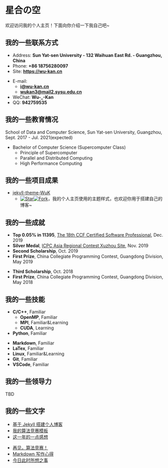 # 星合の空

欢迎访问我的个人主页！下面向你介绍一下我自己吧~

<!-- slide -->

## 我的一些联系方式

- Address: **Sun Yat-sen University - 132 Waihuan East Rd. - Guangzhou, China**
- Phone: **+86 18756280097**
- Site: **<https://wu-kan.cn>**

<!-- slide vertical=true -->

- E-mail:
  - **[i@wu-kan.cn](mailto:i@wu-kan.cn)**
  - **[wukan3@mail2.sysu.edu.cn](mailto:wukan3@mail2.sysu.edu.cn)**
- WeChat: **Wu-\_-Kan**
- QQ: **942759535**

<!-- slide -->

## 我的一些教育情况

<!-- slide vertical=true -->

School of Data and Computer Science, Sun Yat-sen University, Guangzhou, Sept. 2017 - Jul. 2021(expected)

- Bachelor of Computer Science (Supercomputer Class)
  - Principle of Supercomputer
  - Parallel and Distributed Computing
  - High Performance Computing

<!-- slide -->

## 我的一些项目成果

<!-- slide vertical=true -->

- [jekyll-theme-WuK](https://jekyll-theme-WuK.wu-kan.cn/)
  - [![Star](https://img.shields.io/github/stars/wu-kan/wu-kan.github.io.svg)](https://github.com/wu-kan/wu-kan.github.io)[![Fork](https://img.shields.io/github/forks/wu-kan/wu-kan.github.io.svg)](https://github.com/wu-kan/wu-kan.github.io/fork)，我的个人主页使用的主题样式，也欢迎你用于搭建自己的博客~

<!-- slide -->

## 我的一些成就

<!-- slide vertical=true -->

- **Top 0.05% in 11395**, [The 18th CCF Certified Software Professional](https://wu-kan.cn/_posts/2019-12-16-%E7%AC%AC%E5%8D%81%E5%85%AB%E6%AC%A1CCF%E8%AE%A1%E7%AE%97%E6%9C%BA%E8%BD%AF%E4%BB%B6%E8%83%BD%E5%8A%9B%E8%AE%A4%E8%AF%81/), Dec. 2019
- **Silver Medal**, [ICPC Asia Regional Contest Xuzhou Site](https://wu-kan.cn/_posts/2019-11-04-%E5%86%8D%E8%A7%81-%E7%AE%97%E6%B3%95%E7%AB%9E%E8%B5%9B/), Nov. 2019
- **Second Scholarship**, Oct. 2019
- **First Prize**, China Collegiate Programming Contest, Guangdong Division, May 2019

<!-- slide vertical=true -->

- **Third Scholarship**, Oct. 2018
- **First Prize**, China Collegiate Programming Contest, Guangdong Division, May 2018

<!-- slide -->

## 我的一些技能

<!-- slide vertical=true -->

- **C/C++**, Familiar
  - **OpenMP**, Familiar
  - **MPI**, Familiar&Learning
  - **CUDA**, Learning
- **Python**, Familiar

<!-- slide vertical=true -->

- **Markdown**, Familiar
- **LaTex**, Familiar
- **Linux**, Familiar&Learning
- **Git**, Familiar
- **VSCode**, Familiar

<!-- slide -->

## 我的一些领导力

TBD

<!-- slide -->

## 我的一些文字

- [基于 Jekyll 搭建个人博客](https://wu-kan.cn/_posts/2019-01-18-%E5%9F%BA%E4%BA%8EJekyll%E6%90%AD%E5%BB%BA%E4%B8%AA%E4%BA%BA%E5%8D%9A%E5%AE%A2/)
- [我的算法竞赛模板](https://wu-kan.cn/_posts/2019-02-04-%E6%88%91%E7%9A%84%E7%AE%97%E6%B3%95%E7%AB%9E%E8%B5%9B%E6%A8%A1%E6%9D%BF/)
- [这一年的一点感想](https://wu-kan.cn/_posts/2019-07-18-%E8%BF%99%E4%B8%80%E5%B9%B4%E7%9A%84%E4%B8%80%E7%82%B9%E6%84%9F%E6%83%B3/)

<!-- slide vertical=true -->

- [再见，算法竞赛！](https://wu-kan.cn/_posts/2019-11-04-%E5%86%8D%E8%A7%81-%E7%AE%97%E6%B3%95%E7%AB%9E%E8%B5%9B/)
- [Markdown 写作心得](https://wu-kan.cn/_posts/2020-01-18-Markdown%E5%86%99%E4%BD%9C%E5%BF%83%E5%BE%97/)
- [今日此时所想之事](http://wu-kan.cn/_posts/2020-01-24-%E4%BB%8A%E6%97%A5%E6%AD%A4%E6%97%B6%E6%89%80%E6%83%B3%E4%B9%8B%E4%BA%8B/)
